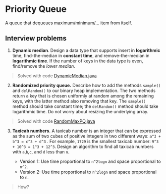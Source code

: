# Priority Queue

A queue that dequeues maximum/minimum/... item from itself.

## Interview problems

1. **Dynamic median**. Design a data type that supports insert in **logarithmic** time, find-the-median in **constant
   time**, and remove-the-median in **logarithmic time**. If the number of keys in the data type is even, find/remove
   the *lower median*.

> Solved with code [DynamicMedian.java](DynamicMedian.java)

2. **Randomized priority queue.** Describe how to add the methods `sample()` and
   `delRandom()` to our binary heap implementation. The two methods return a key that is chosen uniformly at random
   among the remaining keys, with the latter method also removing that key. The `sample()` method should take constant
   time; the `delRandom()` method should take logarithmic time. Do not worry about resizing the underlying array.

> Solved with code [RandomMaxPQ.java](RandomMaxPQ.java)

3. **Taxicab numbers.** A taxicab number is an integer that can be expressed as the sum of two cubes of positive
   integers in two different ways: `a^3 + b^3 = c^3 + d^3`
   . For example, `1729` is the smallest taxicab number: `9^3 + 10^3 = 1^3 + 12^3`. Design an algorithm to find all
   taxicab numbers with `a`,`b`,`c`, and `d` less than `n`.

    - Version 1: Use time proportional to `n^2logn` and space proportional to `n^2`.
    - Version 2: Use time proportional to `n^2logn` and space proportional to `n`.

> How?